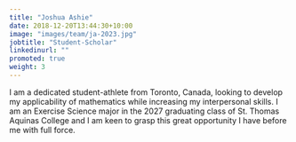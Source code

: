 ```yaml
---
title: "Joshua Ashie"
date: 2018-12-20T13:44:30+10:00
image: "images/team/ja-2023.jpg"
jobtitle: "Student-Scholar"
linkedinurl: ""
promoted: true
weight: 3
---
```


I am a dedicated student-athlete from Toronto, Canada, looking to develop my applicability of mathematics while increasing my interpersonal skills. I am an Exercise Science major in the 2027 graduating class of St. Thomas Aquinas College and I am keen to grasp this great opportunity I have before me with full force.
